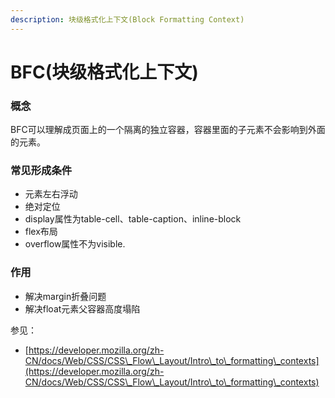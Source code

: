 ```yaml
---
description: 块级格式化上下文(Block Formatting Context)
---
```


# BFC(块级格式化上下文)

### 概念

BFC可以理解成页面上的一个隔离的独立容器，容器里面的子元素不会影响到外面的元素。



### 常见形成条件

* 元素左右浮动
* 绝对定位
* display属性为table-cell、table-caption、inline-block
* flex布局
* overflow属性不为visible.

### 作用

* 解决margin折叠问题
* 解决float元素父容器高度塌陷







参见：

* [https://developer.mozilla.org/zh-CN/docs/Web/CSS/CSS\_Flow\_Layout/Intro\_to\_formatting\_contexts](https://developer.mozilla.org/zh-CN/docs/Web/CSS/CSS\_Flow\_Layout/Intro\_to\_formatting\_contexts)
